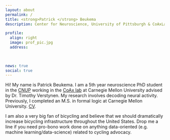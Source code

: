 ```yaml
---
layout: about
permalink: /
title: <strong>Patrick </strong> Beukema
description: Center for Neuroscience, University of Pittsburgh & CoAxLab, Carnegie Mellon University

profile:
  align: right
  image: prof_pic.jpg
  address: 
   
    

news: true
social: true
---
```


Hi! My name is Patrick Beukema. I am a 5th year neuroscience PhD student in the [CNUP](http://cnup.neurobio.pitt.edu) working in the [CoAx lab](http://www.psy.cmu.edu/~coaxlab/) at Carnegie Mellon University advised by Dr. Timothy Verstynen. My research involves decoding neural activity. Previously, I completed an M.S. in formal logic at Carnegie Mellon University. [CV](https://github.com/pbeukema/pbeukema.github.io/blob/master/resume.pdf). 

I am also a very big fan of bicycling and believe that we should dramatically increase bicycling infrastructure throughout the United States. Drop me a line if you need pro-bono work done on anything data-oriented (e.g. machine learning/data-science) related to cycling advocacy.  

